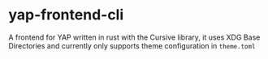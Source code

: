 # yap-frontend-cli
A frontend for YAP written in rust with the Cursive library, it uses XDG Base Directories and currently only supports theme configuration in `theme.toml`